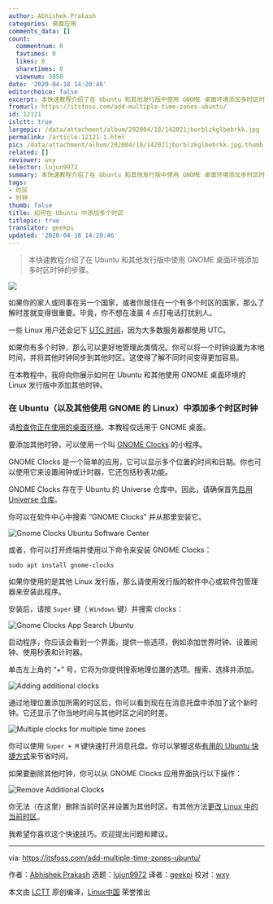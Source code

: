 ```yaml
---
author: Abhishek Prakash
categories: 桌面应用
comments_data: []
count:
  commentnum: 0
  favtimes: 0
  likes: 0
  sharetimes: 0
  viewnum: 3858
date: '2020-04-18 14:20:46'
editorchoice: false
excerpt: 本快速教程介绍了在 Ubuntu 和其他发行版中使用 GNOME 桌面环境添加多时区时钟的步骤。
fromurl: https://itsfoss.com/add-multiple-time-zones-ubuntu/
id: 12121
islctt: true
largepic: /data/attachment/album/202004/18/142021jborblzkglbebrkk.jpg
permalink: /article-12121-1.html
pic: /data/attachment/album/202004/18/142021jborblzkglbebrkk.jpg.thumb.jpg
related: []
reviewer: wxy
selector: lujun9972
summary: 本快速教程介绍了在 Ubuntu 和其他发行版中使用 GNOME 桌面环境添加多时区时钟的步骤。
tags:
- 时区
- 时钟
thumb: false
title: 如何在 Ubuntu 中添加多个时区
titlepic: true
translator: geekpi
updated: '2020-04-18 14:20:46'
---
```



> 
> 本快速教程介绍了在 Ubuntu 和其他发行版中使用 GNOME 桌面环境添加多时区时钟的步骤。
> 
> 
> 


![](/data/attachment/album/202004/18/142021jborblzkglbebrkk.jpg)


如果你的家人或同事在另一个国家，或者你居住在一个有多个时区的国家，那么了解时差就变得很重要。毕竟，你不想在凌晨 4 点打电话打扰别人。


一些 Linux 用户还会记下 [UTC 时间](https://en.wikipedia.org/wiki/Coordinated_Universal_Time)，因为大多数服务器都使用 UTC。


如果你有多个时钟，那么可以更好地管理此类情况。你可以将一个时钟设置为本地时间，并将其他时钟同步到其他时区。这使得了解不同时间变得更加容易。


在本教程中，我将向你展示如何在 Ubuntu 和其他使用 GNOME 桌面环境的 Linux 发行版中添加其他时钟。


### 在 Ubuntu（以及其他使用 GNOME 的 Linux）中添加多个时区时钟


请[检查你正在使用的桌面环境](https://itsfoss.com/find-desktop-environment/)。本教程仅适用于 GNOME 桌面。


要添加其他时钟，可以使用一个叫 [GNOME Clocks](https://wiki.gnome.org/Apps/Clocks) 的小程序。


GNOME Clocks 是一个简单的应用，它可以显示多个位置的时间和日期。你也可以使用它来设置闹钟或计时器，它还包括秒表功能。


GNOME Clocks 存在于 Ubuntu 的 Universe 仓库中。因此，请确保首先[启用 Universe 仓库](https://itsfoss.com/ubuntu-repositories/)。


你可以在软件中心中搜索 “GNOME Clocks” 并从那里安装它。


![Gnome Clocks Ubuntu Software Center](/data/attachment/album/202004/18/142050ykt7akopgetflgkl.jpg)


或者，你可以打开终端并使用以下命令来安装 GNOME Clocks：



```
sudo apt install gnome-clocks
```

如果你使用的是其他 Linux 发行版，那么请使用发行版的软件中心或软件包管理器来安装此程序。


安装后，请按 `Super` 键（ `Windows` 键）并搜索 clocks：


![Gnome Clocks App Search Ubuntu](/data/attachment/album/202004/18/142051hmki2wgqzcsm1k99.jpg)


启动程序，你应该会看到一个界面，提供一些选项，例如添加世界时钟、设置闹钟、使用秒表和计时器。


单击左上角的 “+” 号，它将为你提供搜索地理位置的选项。搜索、选择并添加。


![Adding additional clocks](/data/attachment/album/202004/18/142052kzioclno5z3k2nln.jpg)


通过地理位置添加所需的时区后，你可以看到现在在消息托盘中添加了这个新时钟。它还显示了你当地时间与其他时区之间的时差。


![Multiple clocks for multiple time zones](/data/attachment/album/202004/18/142057p1ijaa88rzz9lvvz.jpg)


你可以使用 `Super + M` 键快速打开消息托盘。你可以掌握这些[有用的 Ubuntu 快捷方式](https://itsfoss.com/ubuntu-shortcuts/)来节省时间。


如果要删除其他时钟，你可以从 GNOME Clocks 应用界面执行以下操作：


![Remove Additional Clocks](/data/attachment/album/202004/18/142058rijol5fj6rjrci9r.jpg)


你无法（在这里）删除当前时区并设置为其他时区。有其他方法[更改 Linux 中的当前时区](https://itsfoss.com/change-timezone-ubuntu/)。


我希望你喜欢这个快速技巧。欢迎提出问题和建议。




---


via: <https://itsfoss.com/add-multiple-time-zones-ubuntu/>


作者：[Abhishek Prakash](https://itsfoss.com/author/abhishek/) 选题：[lujun9972](https://github.com/lujun9972) 译者：[geekpi](https://github.com/geekpi) 校对：[wxy](https://github.com/wxy)


本文由 [LCTT](https://github.com/LCTT/TranslateProject) 原创编译，[Linux中国](https://linux.cn/) 荣誉推出
